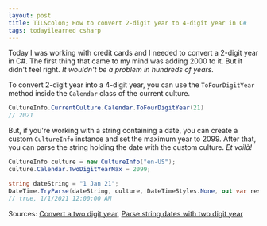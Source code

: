 ```yaml
---
layout: post
title: TIL&colon; How to convert 2-digit year to 4-digit year in C#
tags: todayilearned csharp
---
```


Today I was working with credit cards and I needed to convert a 2-digit year in C#. The first thing that came to my mind was adding 2000 to it. But it didn't feel right. _It wouldn't be a problem in hundreds of years._

To convert 2-digit year into a 4-digit year, you can use the `ToFourDigitYear` method inside the `Calendar` class of the current culture.

```csharp
CultureInfo.CurrentCulture.Calendar.ToFourDigitYear(21)
// 2021
```

But, if you're working with a string containing a date, you can create a custom `CultureInfo` instance and set the maximum year to 2099. After that, you can parse the string holding the date with the custom culture. _Et voilà!_

```csharp
CultureInfo culture = new CultureInfo("en-US");
culture.Calendar.TwoDigitYearMax = 2099;

string dateString = "1 Jan 21";
DateTime.TryParse(dateString, culture, DateTimeStyles.None, out var result);
// true, 1/1/2021 12:00:00 AM
```

Sources: [Convert a two digit year](https://stackoverflow.com/questions/2024273/convert-a-two-digit-year-to-a-four-digit-year), [Parse string dates with two digit year](https://www.hanselman.com/blog/how-to-parse-string-dates-with-a-two-digit-year-and-split-on-the-right-century-in-c)
